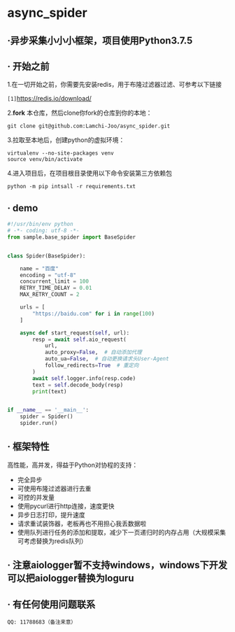 # async_spider

## ·异步采集小小小框架，项目使用Python3.7.5
## · 开始之前
1.在一切开始之前，你需要先安装redis，用于布隆过滤器过滤、可参考以下链接

`[1]`https://redis.io/download/

2.**fork** 本仓库，然后clone你fork的仓库到你的本地：
```shell
git clone git@github.com:Lamchi-Joo/async_spider.git
```
3.拉取至本地后，创建python的虚拟环境：
```shell
virtualenv --no-site-packages venv
source venv/bin/activate
```
4.进入项目后，在项目根目录使用以下命令安装第三方依赖包
```shell
python -m pip intsall -r requirements.txt
```

## · demo
```python
#!/usr/bin/env python
# -*- coding: utf-8 -*-
from sample.base_spider import BaseSpider


class Spider(BaseSpider):

    name = "百度"
    encoding = "utf-8"
    concurrent_limit = 100
    RETRY_TIME_DELAY = 0.01
    MAX_RETRY_COUNT = 2

    urls = [
        "https://baidu.com" for i in range(100)
    ]

    async def start_request(self, url):
        resp = await self.aio_request(
            url,
            auto_proxy=False,  # 自动添加代理
            auto_ua=False,  # 自动更换请求头User-Agent
            follow_redirects=True  # 重定向
        )
        await self.logger.info(resp.code)
        text = self.decode_body(resp)
        print(text)


if __name__ == '__main__':
    spider = Spider()
    spider.run()

```

## · 框架特性

高性能，高并发，得益于Python对协程的支持：

* 完全异步
* 可使用布隆过滤器进行去重
* 可控的并发量
* 使用pycurl进行http连接，速度更快
* 异步日志打印，提升速度
* 请求重试装饰器，老板再也不用担心我丢数据啦
* 使用队列进行任务的添加和提取，减少下一页递归时的内存占用（大规模采集可考虑替换为redis队列）

## · 注意aiologger暂不支持windows，windows下开发可以把aiologger替换为loguru

## · 有任何使用问题联系
```shell
QQ: 11788683（备注来意）
```
